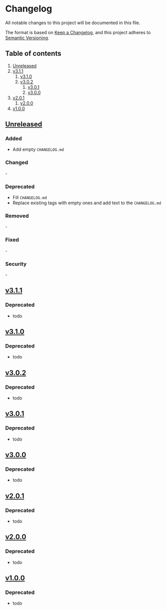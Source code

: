 # Changelog

All notable changes to this project will be documented in this file.

The format is based on [Keep a Changelog][keepachangelog], and this project adheres to [Semantic Versioning][semver].


## Table of contents

1. [Unreleased](#unreleased)
1. [v3.1.1](#v3.1.1)
    1. [v3.1.0](#v3.1.0)
    1. [v3.0.2](#v3.0.2)
        1. [v3.0.1](#v3.0.1)
        1. [v3.0.0](#v3.0.0)
1. [v2.0.1](#v2.0.1)
    1. [v2.0.0](#v2.0.0)
1. [v1.0.0](#v1.0.0)

## [Unreleased][github/self/unreleased] <a name="unreleased"></a>

### Added <a name="unreleased/added"></a>

- Add empty `CHANGELOG.md`


### Changed <a name="unreleased/changed"></a>

\-


### Deprecated <a name="unreleased/deprecated"></a>

- Fill `CHANGELOG.md`
- Replace existing tags with empty ones and add text to the `CHANGELOG.md`


### Removed <a name="unreleased/removed"></a>

\-


### Fixed <a name="unreleased/fixed"></a>

\-


### Security <a name="unreleased/security"></a>

\-


## [v3.1.1][github/self/v3.1.1] <a name="v1.0.0"></a>

### Deprecated <a name="v3.1.1/deprecated"></a>

- todo


## [v3.1.0][github/self/v3.1.0] <a name="v1.0.0"></a>

### Deprecated <a name="v3.1.0/deprecated"></a>

- todo


## [v3.0.2][github/self/v3.0.2] <a name="v1.0.0"></a>

### Deprecated <a name="v3.0.2/deprecated"></a>

- todo


## [v3.0.1][github/self/v3.0.1] <a name="v1.0.0"></a>

### Deprecated <a name="v3.0.1/deprecated"></a>

- todo


## [v3.0.0][github/self/v3.0.0] <a name="v1.0.0"></a>

### Deprecated <a name="v3.0.0/deprecated"></a>

- todo


## [v2.0.1][github/self/v2.0.1] <a name="v1.0.0"></a>

### Deprecated <a name="v2.0.1/deprecated"></a>

- todo


## [v2.0.0][github/self/v2.0.0] <a name="v1.0.0"></a>

### Deprecated <a name="v2.0.0/deprecated"></a>

- todo


## [v1.0.0][github/self/v1.0.0] <a name="v1.0.0"></a>

### Deprecated <a name="v1.0.0/deprecated"></a>

- todo


[keepachangelog]: https://keepachangelog.com/en/
[semver]: https://semver.org/

[github/self/unreleased]: https://github.com/dominicparga/dotfiles/compare/v3.1.1...HEAD
[github/self/v3.1.1]: https://github.com/dominicparga/dotfiles/releases/tag/v3.1.0...v3.1.1
[github/self/v3.1.0]: https://github.com/dominicparga/dotfiles/releases/tag/v3.0.2...v3.1.0
[github/self/v3.0.2]: https://github.com/dominicparga/dotfiles/releases/tag/v3.0.1...v3.0.2
[github/self/v3.0.1]: https://github.com/dominicparga/dotfiles/releases/tag/v3.0.0...v3.0.1
[github/self/v3.0.0]: https://github.com/dominicparga/dotfiles/releases/tag/v2.0.1...v3.0.0
[github/self/v2.0.1]: https://github.com/dominicparga/dotfiles/releases/tag/v2.0.0...v2.0.1
[github/self/v2.0.0]: https://github.com/dominicparga/dotfiles/releases/tag/v1.0.0...v2.0.0
[github/self/v1.0.0]: https://github.com/dominicparga/dotfiles/releases/tag/v1.0.0
